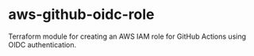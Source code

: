 # aws-github-oidc-role
Terraform module for creating an AWS IAM role for GitHub Actions using OIDC authentication.

